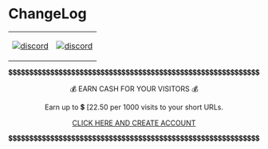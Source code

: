 # ChangeLog

<span align="center">
   
    
<table style="margin: auto; text-align: center;">
   
<tr>
<td>
<a href="https://www.patreon.com/jtorleon">

![discord](https://gitlab.com/scs_torleon/hub-ore-prospecting-stick/-/raw/main/assets/footer-patreon.png)
  
</a>
</td>
<td>
<a href="https://discord.gg/aGKgWtrcgp">

![discord](https://invidget.switchblade.xyz/aGKgWtrcgp)
        
</a>
</td>
</tr>
</table>   
</span>


<span align="center">

💲💲💲💲💲💲💲💲💲💲💲💲💲💲💲💲💲💲💲💲💲💲💲💲💲💲💲💲💲💲💲💲💲💲💲💲💲💲💲💲💲💲💲💲💲💲💲💲💲💲💲💲💲💲💲💲💲💲💲💲

💰 EARN CASH FOR YOUR VISITORS 💰

Earn up to 💲 [22.50 per 1000 visits to your short URLs.

[CLICK HERE AND CREATE ACCOUNT](http://adfoc.us/?refid=706063)

💲💲💲💲💲💲💲💲💲💲💲💲💲💲💲💲💲💲💲💲💲💲💲💲💲💲💲💲💲💲💲💲💲💲💲💲💲💲💲💲💲💲💲💲💲💲💲💲💲💲💲💲💲💲💲💲💲💲💲💲

</span>
